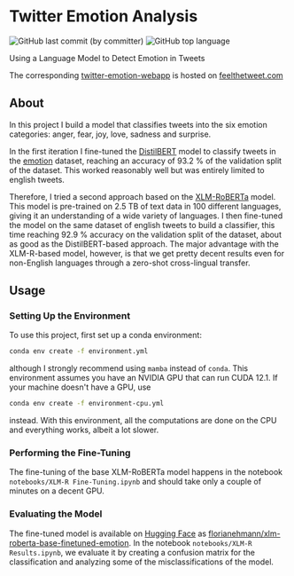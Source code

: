 # Twitter Emotion Analysis

![GitHub last commit (by committer)](https://img.shields.io/github/last-commit/florianehmann/twitter-emotion)
![GitHub top language](https://img.shields.io/github/languages/top/florianehmann/twitter-emotion)

Using a Language Model to Detect Emotion in Tweets

The corresponding [twitter-emotion-webapp](https://github.com/florianehmann/twitter-emotion-webapp) is hosted on [feelthetweet.com](https://www.feelthetweet.com)

## About

In this project I build a model that classifies tweets into the six emotion categories: anger, fear, joy, love, sadness and surprise.

In the first iteration I fine-tuned the [DistilBERT](https://huggingface.co/distilbert-base-uncased) model to classify tweets in the [emotion](https://huggingface.co/datasets/dair-ai/emotion) dataset, reaching an accuracy of 93.2 % of the validation split of the dataset. This worked reasonably well but was entirely limited to english tweets.

Therefore, I tried a second approach based on the [XLM-RoBERTa](https://huggingface.co/xlm-roberta-base) model. This model is pre-trained on 2.5 TB of text data in 100 different languages, giving it an understanding of a wide variety of languages. I then fine-tuned the model on the same dataset of english tweets to build a classifier, this time reaching 92.9 % accuracy on the validation split of the dataset, about as good as the DistilBERT-based approach. The major advantage with the XLM-R-based model, however, is that we get pretty decent results even for non-English languages through a zero-shot cross-lingual transfer.

## Usage

### Setting Up the Environment

To use this project, first set up a conda environment:

```bash
conda env create -f environment.yml
```

although I strongly recommend using `mamba` instead of `conda`.
This environment assumes you have an NVIDIA GPU that can run CUDA 12.1.
If your machine doesn't have a GPU, use

```bash
conda env create -f environment-cpu.yml
```

instead. With this environment, all the computations are done on the CPU and everything works, albeit a lot slower.

### Performing the Fine-Tuning

The fine-tuning of the base XLM-RoBERTa model happens in the notebook `notebooks/XLM-R Fine-Tuning.ipynb` and should take only a couple of minutes on a decent GPU.

### Evaluating the Model

The fine-tuned model is available on [Hugging Face](https://huggingface.co) as [florianehmann/xlm-roberta-base-finetuned-emotion](https://huggingface.co/florianehmann/xlm-roberta-base-finetuned-emotion).
In the notebook `notebooks/XLM-R Results.ipynb`, we evaluate it by creating a confusion matrix for the classification and analyzing some of the misclassifications of the model.
